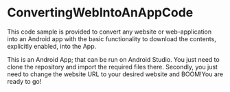 # ConvertingWebIntoAnAppCode
This code sample is provided to convert any website or web-application into an Android app with the basic functionality to download the contents, explicitly enabled, into the App. 

This is an Android App; that can be run on Android Studio. You just need to clone the repository and import the required files there. 
Secondly, you just need to change the website URL to your desired website and BOOM!You are ready to go!
